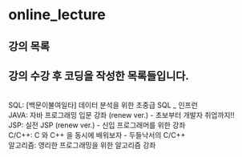 # online_lecture

## 강의 목록
강의 수강 후 코딩을 작성한 목록들입니다.
----------------------------------
<BR>
SQL: [백문이불여일타] 데이터 분석을 위한 초중급 SQL _ 인프런 <BR>
JAVA: 자바 프로그래밍 입문 강좌 (renew ver.) - 초보부터 개발자 취업까지!! <BR>
JSP: 실전 JSP (renew ver.) - 신입 프로그래머를 위한 강좌<BR>
C/C++: C 와 C++ 을 동시에 배워보자 - 두들낙서의 C/C++<BR>
알고리즘: 영리한 프로그래밍을 위한 알고리즘 강좌<BR>

